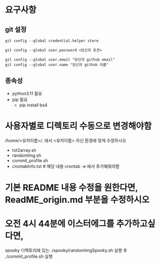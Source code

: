 # 요구사항

## git 설정
```
git config --global credential.helper store
```

```
git config --global user.password <당신의 토큰>
```

```
git config --global user.email "당신의 github email"
git config --global user.name "당신의 github 이름"
```

## 종속성
- python3.11 필요
- pip 필요
	- pip install bs4

# 사용자별로 디렉토리 수동으로 변경해야함
/home/<유저이름>/. 에서 <유저이름> 자신 환경에 맞게 수정하시오
 
- txt2array.sh
- randomImg.sh
- commit_profile.sh
- crontabInfo.txt # 해당 내용 crontab -e 에서 추가해줘야함

# 기본 README 내용 수정을 원한다면, ReadME_origin.md 부분을 수정하시오

# 오전 4시 44분에 이스터에그를 추가하고싶다면, 
spooky 디렉토리에 있는 ./spooky/randomImgSpooky.sh 실행 후 
./commit_profile.sh 실행
